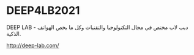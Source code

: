 # DEEP4LB2021
DEEP LAB - ديب لاب مختص في مجال التكنولوجيا والتقنيات وكل ما يخص الهواتف الذكية.

http://deep-lab.com/
